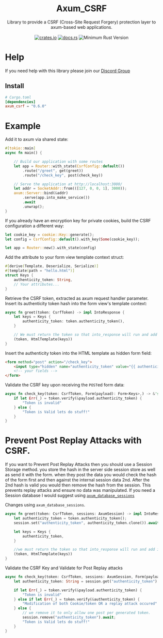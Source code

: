 <h1 align="center">
    Axum_CSRF
</h1>
<div align="center">
    Library to provide a CSRF (Cross-Site Request Forgery) protection layer to axum-based web applications.
</div>
<br />
<div align="center">
    <a href="https://crates.io/crates/axum_csrf"><img src="https://img.shields.io/crates/v/axum_csrf?style=plastic" alt="crates.io"></a>
    <a href="https://docs.rs/axum_csrf"><img src="https://docs.rs/axum_csrf/badge.svg" alt="docs.rs"></a>
    <img src="https://img.shields.io/badge/min%20rust-1.60-green.svg" alt="Minimum Rust Version">
</div>

# Help

If you need help with this library please join our [Discord Group](https://discord.gg/xKkm7UhM36)

## Install
```toml
# Cargo.toml
[dependencies]
axum_csrf = "0.6.0"
```

# Example

Add it to axum via shared state:
```rust
#[tokio::main]
async fn main() {

    // Build our application with some routes
    let app = Router::with_state(CsrfConfig::default())
        .route("/greet", get(greet))
        .route("/check_key", post(check_key))

    // Serve the application at http://localhost:3000/
    let addr = SocketAddr::from(([127, 0, 0, 1], 3000));
    axum::Server::bind(&addr)
        .serve(app.into_make_service())
        .await
        .unwrap();
}
```

If you already have an encryption key for private cookies, build the CSRF configuration a different way:
```rust
let cookie_key = cookie::Key::generate();
let config = CsrfConfig::default().with_key(Some(cookie_key));

let app = Router::new().with_state(config)
```

Add the attribute to your form view template context struct:
```rust
#[derive(Template, Deserialize, Serialize)]
#[template(path = "hello.html")]
struct Keys {
    authenticity_token: String,
    // Your attributes...
}
```

Retrieve the CSRF token, extracted as axum request handler parameter. Insert its authenticity token hash into the form view's template context:
```rust
async fn greet(token: CsrfToken) -> impl IntoResponse {
    let keys = Keys {
        authenticity_token: token.authenticity_token(),
    }

    // We must return the token so that into_response will run and add it to our response cookies.
    (token, HtmlTemplate(keys))
}
```

Insert the authenticity token into the HTML template as hidden form field:
```html
<form method="post" action="/check_key">
    <input type="hidden" name="authenticity_token" value="{{ authenticity_token }}"/>
    <!-- your fields -->
</form>
```


Validate the CSRF key upon receiving the `POST`ed form data:
```rust
async fn check_key(token: CsrfToken, Form(payload): Form<Keys>,) -> &'static str {
    if let Err(_) = token.verify(&payload.authenticity_token) {
        "Token is invalid"
    } else {
        "Token is Valid lets do stuff!"
    }
}
```

# Prevent Post Replay Attacks with CSRF.

If you want to Prevent Post Replay Attacks then you should use a Session Storage method.
you store the hash in the server side session store as well as send it with the form.
when they post the data you would check the hash of the form first and then against the internal session data 2nd.
After the 2nd hash is valid you would then remove the hash from the session.
This prevents replay attacks and ensure no data was manipulated.
If you need a Session database I would suggest using [`axum_database_sessions`](https://crates.io/crates/axum_database_sessions)

Changes using `axum_database_sessions`.
```rust
async fn greet(token: CsrfToken, sessions: AxumSession) -> impl IntoResponse {
    let authenticity_token = token.authenticity_token();
    session.set("authenticity_token", authenticity_token.clone()).await;

    let keys = Keys {
        authenticity_token,
    }

    //we must return the token so that into_response will run and add it to our response cookies.
    (token, HtmlTemplate(keys))
}
```

Validate the CSRF Key and Validate for Post Replay attacks
```rust
async fn check_key(token: CsrfToken, sessions: AxumSession, Form(payload): Form<Keys>,) -> &'static str {
    let authenticity_token: String = session.get("authenticity_token").await.unwrap_or_default();

    if let Err(_) = token.verify(&payload.authenticity_token) {
        "Token is invalid"
    } else if let Err(_) = token.verify(&authenticity_token) {
        "Modification of both Cookie/token OR a replay attack occured"
    } else {
        // we remove it to only allow one post per generated token.
        session.remove("authenticity_token").await;
        "Token is Valid lets do stuff!"
    }
}
```

